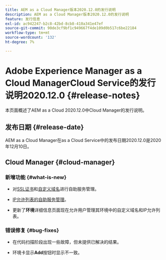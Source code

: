 ```yaml
---
title: AEM as a Cloud Manager版本2020.12.0的发行说明
description: AEM as a Cloud Manager版本2020.12.0的发行说明
feature: 发行信息
exl-id: ac942247-b2c8-42bd-8cb8-410a341e47ef
source-git-commit: 90de3cf9bf1c949667f4de109d0b517c6be22184
workflow-type: tm+mt
source-wordcount: '132'
ht-degree: 7%

---
```


# Adobe Experience Manager as a Cloud ManagerCloud Service的发行说明2020.12.0 {#release-notes}

本页面概述了AEM as a Cloud 2020.12.0中Cloud Manager的发行说明。

## 发布日期 {#release-date}

AEM as a Cloud Manager在as a Cloud Service中的发布日期2020.12.0是2020年12月10日。

## Cloud Manager {#cloud-manager}

### 新增功能 {#what-is-new}

* 对[SSL证书](/help/implementing/cloud-manager/managing-ssl-certifications/introduction.md)和[自定义域名](/help/implementing/cloud-manager/custom-domain-names/introduction.md)进行自助服务管理。

* [IP允许列表的自助服务管理](/help/implementing/cloud-manager/ip-allow-lists/introduction.md)。

* 更新了&#x200B;**环境**&#x200B;详细信息页面现在允许用户管理其环境中的自定义域名和IP允许列表。


### 错误修复 {#bug-fixes}

* 在代码扫描阶段出现一些故障，但未提供已解决的结果。

* 环境卡显示&#x200B;**Add**&#x200B;按钮时显示不一致。
